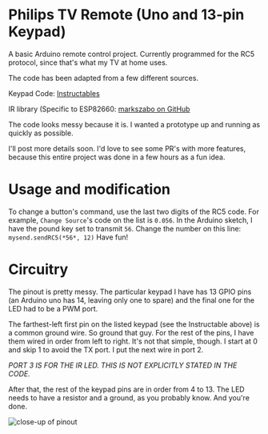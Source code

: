 # Philips TV Remote (Uno and 13-pin Keypad)

A basic Arduino remote control project. Currently programmed for the RC5 protocol, since that's what my TV at home uses.

The code has been adapted from a few different sources.

Keypad Code: [Instructables](http://www.instructables.com/id/12-Key-Common-Terminal-Keypad/)

IR library (Specific to ESP82660: [markszabo on GitHub](https://github.com/markszabo/IRremoteESP8266)

The code looks messy because it is. I wanted a prototype up and running as quickly as possible.

I'll post more details soon. I'd love to see some PR's with more features, because this entire project was done in a few hours as a fun idea.


# Usage and modification
To change a button's command, use the last two digits of the RC5 code.
For example, `Change Source`'s code on the list is `0.056`. In the Arduino sketch, I have the pound key set to transmit `56`.
Change the number on this line: `mysend.sendRC5(*56*, 12)`
Have fun!

# Circuitry
The pinout is pretty messy. The particular keypad I have has 13 GPIO pins (an Arduino uno has 14, leaving only one to spare) and the final one for the LED had to be a PWM port. 

The farthest-left first pin on the listed keypad (see the Instructable above) is a common ground wire. So ground that guy.
For the rest of the pins, I have them wired in order from left to right.
It's not that simple, though. I start at 0 and skip 1 to avoid the TX port.
I put the next wire in port 2.

*PORT 3 IS FOR THE IR LED. THIS IS NOT EXPLICITLY STATED IN THE CODE.*

After that, the rest of the keypad pins are in order from 4 to 13.
The LED needs to have a resistor and a ground, as you probably know.
And you're done.

![close-up of pinout](https://github.com/micah-raney/Philips_Remote_Uno_13pin/blob/master/close_up.jpg)
